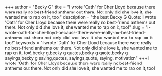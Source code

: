 +++
author = "Becky G"
title = "I wrote 'Oath' for Cher Lloyd because there were really no best-friend anthems out there. Not only did she love it, she wanted me to rap on it, too!"
description = "the best Becky G Quote: I wrote 'Oath' for Cher Lloyd because there were really no best-friend anthems out there. Not only did she love it, she wanted me to rap on it, too!"
slug = "i-wrote-oath-for-cher-lloyd-because-there-were-really-no-best-friend-anthems-out-there-not-only-did-she-love-it-she-wanted-me-to-rap-on-it-too!"
keywords = "I wrote 'Oath' for Cher Lloyd because there were really no best-friend anthems out there. Not only did she love it, she wanted me to rap on it, too!,becky g,becky g quotes,becky g quote,becky g sayings,becky g saying,quotes, sayings,quote, saying, motivation"
+++
I wrote 'Oath' for Cher Lloyd because there were really no best-friend anthems out there. Not only did she love it, she wanted me to rap on it, too!
